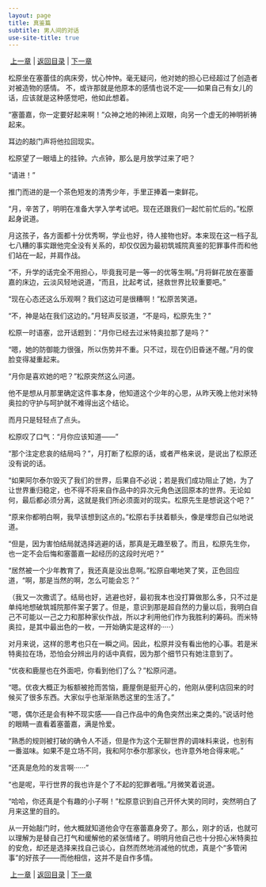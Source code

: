 ```yaml
---
layout: page
title: 真鉴篇
subtitle: 男人间的对话
use-site-title: true
---
```


 [上一章](/Novels/Rec/knight-attack) | [返回目录](/Novels/Rec/index) | [下一章](/Novels/Rec/wiser-wake) 

松原坐在塞蕾佳的病床旁，忧心忡忡。毫无疑问，他对她的担心已经超过了创造者对被造物的感情。 不，或许那就是他原本的感情也说不定——如果自己有女儿的话，应该就是这种感觉吧，他如此想着。 

“塞蕾嘉，你一定要好起来啊！”众神之地的神闭上双眼，向另一个虚无的神明祈祷起来。

耳边的敲门声将他拉回现实。 

松原望了一眼墙上的挂钟。六点钟，那么是月放学过来了吧？

“请进！”

推门而进的是一个茶色短发的清秀少年，手里正捧着一束鲜花。

“月，辛苦了，明明在准备大学入学考试吧。现在还跟我们一起忙前忙后的。”松原起身说道。 

月这孩子，各方面都十分优秀啊，学业也好，待人接物也好。本来现在这一档子乱七八糟的事实跟他完全没有关系的，却仅仅因为最初筑城院真鉴的犯罪事件而和他们站在一起，并肩作战。 

“不，升学的话完全不用担心，毕竟我可是一等一的优等生啊。”月将鲜花放在塞蕾嘉的床边，云淡风轻地说道，“而且，比起考试，拯救世界比较重要吧。” 

“现在心态还这么乐观啊？我们这边可是很糟啊！”松原苦笑道。 

“不，神是站在我们这边的。”月轻声反驳道，“不是吗，松原先生？” 

松原一时语塞，岔开话题到：“月你已经去过米特奥拉那了是吗？” 

“嗯，她的防御能力很强，所以伤势并不重。只不过，现在仍旧昏迷不醒。”月的俊脸变得凝重起来。 

“月你是喜欢她的吧？”松原突然这么问道。 

他不是想从月那里确定这件事本身，他知道这个少年的心思，从昨天晚上他对米特奥拉的守护与呵护就不难得出这个结论。 

而月只是轻轻点了点头。 

松原叹了口气：“月你应该知道——” 

“那个注定悲哀的结局吗？”，月打断了松原的话，或者严格来说，是说出了松原还没有说的话。

“如果阿尔泰尔毁灭了我们的世界，后果自不必说；若是我们成功阻止了她，为了让世界重归稳定，也不得不将来自作品中的异次元角色送回原本的世界。无论如何，最后都必须分离，这就是我们所必须面对的现实。松原先生是想说这个吧？” 

“原来你都明白啊，我早该想到这点的。”松原右手扶着额头，像是埋怨自己似地说道。 

“但是，因为害怕结局就选择逃避的话，那真是无趣至极了。而且，松原先生你，也一定不会后悔和塞蕾嘉一起经历的这段时光吧？” 

“居然被一个少年教育了，我还真是没出息啊。”松原自嘲地笑了笑，正色回应道，“啊，那是当然的啊，怎么可能会忘？” 

（我又一次撒谎了。结局也好，逃避也好，最初我本也没打算做那么多，只不过是单纯地想破筑城院那件案子罢了。但是，意识到那是超自然的力量以后，我明白自己不可能以一己之力和那种家伙作战，所以才利用他们作为我胜利的筹码。而米特奥拉，是其中最出色的一枚，一开始确实是这样的·····）

对月来说，这样的思考也只在一瞬之间。因此，松原并没有看出他的心事。若是米特奥拉在场，恐怕会分辨出月的话中真假，因为那个细节只有她注意到了。 

“优夜和鹿屋也在外面吧，你看到他们了么？”松原问道。 

“嗯。优夜大概正为板额被抢而苦恼，鹿屋倒是挺开心的，他刚从便利店回来的时候买了很多东西。大家似乎也渐渐熟悉这里的生活了。” 

“嗯，偶尔还是会有种不现实感——自己作品中的角色突然出来之类的。”说话时他的眼睛一直看着塞蕾嘉，满是怜爱。 

“熟悉的规则被打破的确令人不适，但是作为这个无聊世界的调味料来说，也别有一番滋味。如果不是立场不同，我和阿尔泰尔那家伙，也许意外地合得来呢。” 

“还真是危险的发言啊······” 

“也是呢，平行世界的我也许是个了不起的犯罪者哦。”月微笑着说道。 

“哈哈，你还真是个有趣的小子啊！”松原意识到自己开怀大笑的同时，突然明白了月来这里的目的。

从一开始敲门时，他大概就知道他会守在塞蕾嘉身旁了。那么，刚才的话，也就可以理解为是替自己打气和缓解他的紧张情绪了。明明月他自己也十分担心米特奥拉的安危，却还是选择来找自己谈心，自然而然地消减他的忧虑，真是个“多管闲事”的好孩子——而他相信，这并不是自作多情。 

 [上一章](/Novels/Rec/knight-attack) | [返回目录](/Novels/Rec/index) | [下一章](/Novels/Rec/wiser-wake) 

<!-- UY BEGIN -->
<div id="uyan_frame"></div>
<script type="text/javascript" src="http://v2.uyan.cc/code/uyan.js"></script>
<!-- UY END -->
